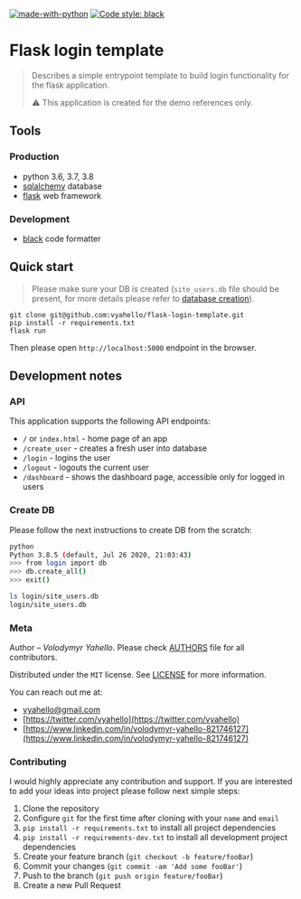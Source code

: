 [![made-with-python](https://img.shields.io/badge/Made%20with-Python-1f425f.svg)](https://www.python.org/)
[![Code style: black](https://img.shields.io/badge/code%20style-black-000000.svg)](https://github.com/psf/black)

# Flask login template

> Describes a simple entrypoint template to build login functionality for the flask application.
> 
> ⚠️ This application is created for the demo references only.

## Tools

### Production

- python 3.6, 3.7, 3.8
- [sqlalchemy](https://www.sqlalchemy.org/) database
- [flask](https://flask.palletsprojects.com/en/1.1.x/) web framework

### Development

- [black](https://black.readthedocs.io/en/stable/) code formatter


## Quick start
> Please make sure your DB is created (`site_users.db` file should be present, for more details please refer to [database creation](#create-db)).

```
git clone git@github.com:vyahello/flask-login-template.git
pip install -r requirements.txt
flask run
```

Then please open `http://localhost:5000` endpoint in the browser.

## Development notes

### API

This application supports the following API endpoints:
  - `/` or `index.html` - home page of an app
  - `/create_user` - creates a fresh user into database
  - `/login` - logins the user
  - `/logout` - logouts the current user
  - `/dashboard` - shows the dashboard page, accessible only for logged in users

### Create DB

Please follow the next instructions to create DB from the scratch:
```bash
python
Python 3.8.5 (default, Jul 26 2020, 21:03:43)
>>> from login import db
>>> db.create_all()
>>> exit()

ls login/site_users.db
login/site_users.db
```

### Meta

Author – _Volodymyr Yahello_. Please check [AUTHORS](AUTHORS.md) file for all contributors.

Distributed under the `MIT` license. See [LICENSE](LICENSE.md) for more information.

You can reach out me at:
* [vyahello@gmail.com](vyahello@gmail.com)
* [https://twitter.com/vyahello](https://twitter.com/vyahello)
* [https://www.linkedin.com/in/volodymyr-yahello-821746127](https://www.linkedin.com/in/volodymyr-yahello-821746127)

### Contributing
I would highly appreciate any contribution and support. If you are interested to add your ideas into project please follow next simple steps:

1. Clone the repository
2. Configure `git` for the first time after cloning with your `name` and `email`
3. `pip install -r requirements.txt` to install all project dependencies
4. `pip install -r requirements-dev.txt` to install all development project dependencies
5. Create your feature branch (`git checkout -b feature/fooBar`)
6. Commit your changes (`git commit -am 'Add some fooBar'`)
7. Push to the branch (`git push origin feature/fooBar`)
8. Create a new Pull Request

